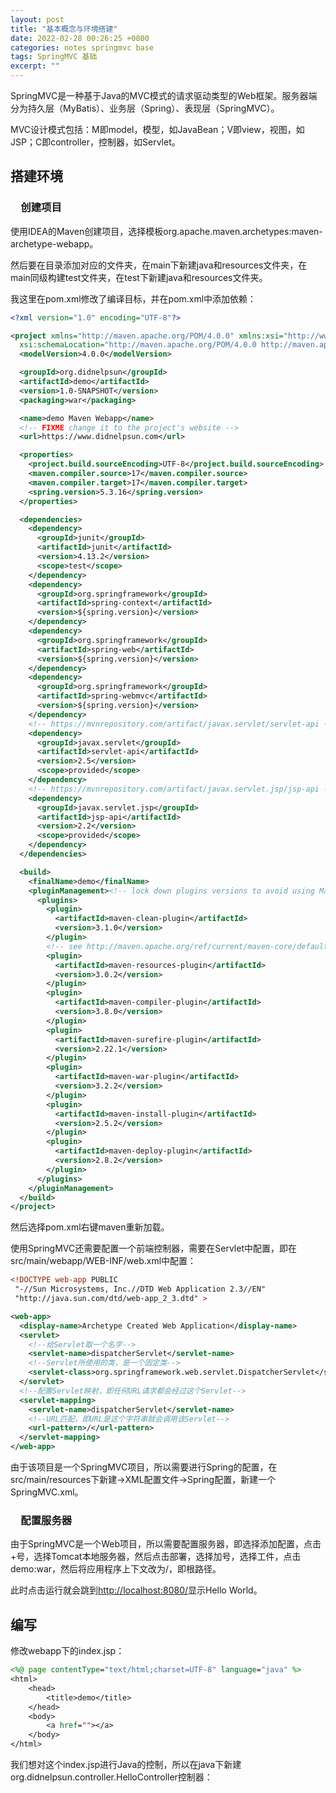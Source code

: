 ```yaml
---
layout: post
title: "基本概念与环境搭建"
date: 2022-02-28 00:26:25 +0800
categories: notes springmvc base
tags: SpringMVC 基础
excerpt: ""
---
```


SpringMVC是一种基于Java的MVC模式的请求驱动类型的Web框架。服务器端分为持久层（MyBatis）、业务层（Spring）、表现层（SpringMVC）。

MVC设计模式包括：M即model，模型，如JavaBean；V即view，视图，如JSP；C即controller，控制器，如Servlet。

## 搭建环境

### &emsp;创建项目

使用IDEA的Maven创建项目，选择模板org.apache.maven.archetypes:maven-archetype-webapp。

然后要在目录添加对应的文件夹，在main下新建java和resources文件夹，在main同级构建test文件夹，在test下新建java和resources文件夹。

我这里在pom.xml修改了编译目标，并在pom.xml中添加依赖：

```xml
<?xml version="1.0" encoding="UTF-8"?>

<project xmlns="http://maven.apache.org/POM/4.0.0" xmlns:xsi="http://www.w3.org/2001/XMLSchema-instance"
  xsi:schemaLocation="http://maven.apache.org/POM/4.0.0 http://maven.apache.org/xsd/maven-4.0.0.xsd">
  <modelVersion>4.0.0</modelVersion>

  <groupId>org.didnelpsun</groupId>
  <artifactId>demo</artifactId>
  <version>1.0-SNAPSHOT</version>
  <packaging>war</packaging>

  <name>demo Maven Webapp</name>
  <!-- FIXME change it to the project's website -->
  <url>https://www.didnelpsun.com</url>

  <properties>
    <project.build.sourceEncoding>UTF-8</project.build.sourceEncoding>
    <maven.compiler.source>17</maven.compiler.source>
    <maven.compiler.target>17</maven.compiler.target>
    <spring.version>5.3.16</spring.version>
  </properties>

  <dependencies>
    <dependency>
      <groupId>junit</groupId>
      <artifactId>junit</artifactId>
      <version>4.13.2</version>
      <scope>test</scope>
    </dependency>
    <dependency>
      <groupId>org.springframework</groupId>
      <artifactId>spring-context</artifactId>
      <version>${spring.version}</version>
    </dependency>
    <dependency>
      <groupId>org.springframework</groupId>
      <artifactId>spring-web</artifactId>
      <version>${spring.version}</version>
    </dependency>
    <dependency>
      <groupId>org.springframework</groupId>
      <artifactId>spring-webmvc</artifactId>
      <version>${spring.version}</version>
    </dependency>
    <!-- https://mvnrepository.com/artifact/javax.servlet/servlet-api -->
    <dependency>
      <groupId>javax.servlet</groupId>
      <artifactId>servlet-api</artifactId>
      <version>2.5</version>
      <scope>provided</scope>
    </dependency>
    <!-- https://mvnrepository.com/artifact/javax.servlet.jsp/jsp-api -->
    <dependency>
      <groupId>javax.servlet.jsp</groupId>
      <artifactId>jsp-api</artifactId>
      <version>2.2</version>
      <scope>provided</scope>
    </dependency>
  </dependencies>

  <build>
    <finalName>demo</finalName>
    <pluginManagement><!-- lock down plugins versions to avoid using Maven defaults (maybe moved to parent pom) -->
      <plugins>
        <plugin>
          <artifactId>maven-clean-plugin</artifactId>
          <version>3.1.0</version>
        </plugin>
        <!-- see http://maven.apache.org/ref/current/maven-core/default-bindings.html#Plugin_bindings_for_war_packaging -->
        <plugin>
          <artifactId>maven-resources-plugin</artifactId>
          <version>3.0.2</version>
        </plugin>
        <plugin>
          <artifactId>maven-compiler-plugin</artifactId>
          <version>3.8.0</version>
        </plugin>
        <plugin>
          <artifactId>maven-surefire-plugin</artifactId>
          <version>2.22.1</version>
        </plugin>
        <plugin>
          <artifactId>maven-war-plugin</artifactId>
          <version>3.2.2</version>
        </plugin>
        <plugin>
          <artifactId>maven-install-plugin</artifactId>
          <version>2.5.2</version>
        </plugin>
        <plugin>
          <artifactId>maven-deploy-plugin</artifactId>
          <version>2.8.2</version>
        </plugin>
      </plugins>
    </pluginManagement>
  </build>
</project>
```

然后选择pom.xml右键maven重新加载。

使用SpringMVC还需要配置一个前端控制器，需要在Servlet中配置，即在src/main/webapp/WEB-INF/web.xml中配置：

```xml
<!DOCTYPE web-app PUBLIC
 "-//Sun Microsystems, Inc.//DTD Web Application 2.3//EN"
 "http://java.sun.com/dtd/web-app_2_3.dtd" >

<web-app>
  <display-name>Archetype Created Web Application</display-name>
  <servlet>
    <!--给Servlet取一个名字-->
    <servlet-name>dispatcherServlet</servlet-name>
    <!--Servlet所使用的类，是一个固定类-->
    <servlet-class>org.springframework.web.servlet.DispatcherServlet</servlet-class>
  </servlet>
  <!--配置Servlet映射，即任何URL请求都会经过这个Servlet-->
  <servlet-mapping>
    <servlet-name>dispatcherServlet</servlet-name>
    <!--URL匹配，即URL是这个字符串就会调用该Servlet-->
    <url-pattern>/</url-pattern>
  </servlet-mapping>
</web-app>
```

由于该项目是一个SpringMVC项目，所以需要进行Spring的配置，在src/main/resources下新建->XML配置文件->Spring配置，新建一个SpringMVC.xml。

### &emsp;配置服务器

由于SpringMVC是一个Web项目，所以需要配置服务器，即选择添加配置，点击+号，选择Tomcat本地服务器，然后点击部署，选择加号，选择工件，点击demo:war，然后将应用程序上下文改为/，即根路径。

此时点击运行就会跳到<http://localhost:8080/>显示Hello World。

## 编写

修改webapp下的index.jsp：

```jsp
<%@ page contentType="text/html;charset=UTF-8" language="java" %>
<html>
    <head>
        <title>demo</title>
    </head>
    <body>
        <a href=""></a>
    </body>
</html>
```

我们想对这个index.jsp进行Java的控制，所以在java下新建org.didnelpsun.controller.HelloController控制器：

